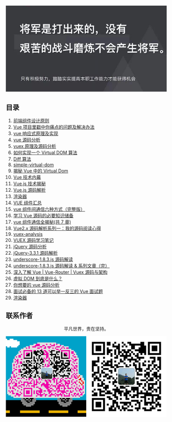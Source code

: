 ![image](./img/timg.jpg)
<br>

## 目录

1. [前端组件设计原则](https://mp.weixin.qq.com/s/ofmfQFAVlTCvKFnZ6A-0_Q)
1. [Vue 项目里戳中你痛点的问题及解决办法](https://juejin.im/post/5b174de8f265da6e410e0b4e)
1. [vue 响应式原理及实现](https://github.com/ftTony/blog/issues/18)
1. [vue 源码分析](https://github.com/muwoo/blogs)
1. [vuex 原理及源码分析](https://github.com/dwqs/blog/issues/58)
1. [如何实现一个 Virtual DOM 算法](https://github.com/livoras/blog/issues/13)
1. [Diff 算法](https://github.com/aooy/blog/issues/2)
1. [simple-virtual-dom](https://github.com/livoras/simple-virtual-dom)
1. [揭秘 Vue 中的 Virtual Dom](https://mp.weixin.qq.com/s/EeN7E8uQS4R_JJloPX8fCQ)
1. [Vue 技术内幕](http://hcysun.me/vue-design/art/)
1. [Vue.js 技术揭秘](https://ustbhuangyi.github.io/vue-analysis/)
1. [Vue.js 源码解析](https://github.com/answershuto/learnVue)
1. [渲染器](http://hcysun.me/vue-design/zh/)
1. [VUE 组件汇总](https://juejin.im/post/5af16a2cf265da0b8636353b)
1. [vue 组件间通信六种方式（完整版）](https://juejin.im/post/5cde0b43f265da03867e78d3)
1. [学习 Vue 源码的必要知识储备](https://juejin.im/post/5ce5565d6fb9a07ed2244513)
1. [vue 组件通信全揭秘(共 7 章)](https://juejin.im/post/5bd97e7c6fb9a022852a71cf)
1. [Vue2.x 源码解析系列一：我的源码阅读心得](https://github.com/lihongxun945/myblog/issues/22)
1. [vuex-analysis](https://github.com/wabish/vuex-analysis)
1. [VUEX 源码学习笔记](https://github.com/DuLinRain/vuex-sourcecode-analysis)
1. [jQuery 源码分析](https://github.com/JsAaron/jQuery)
1. [jQuery-3.3.1 源码解析](https://github.com/AttackXiaoJinJin/jQueryExplain)
1. [underscore-1.8.3.js 源码解读](https://github.com/lessfish/underscore-analysis)
2. [underscore-1.8.3.js 源码解读 & 系列文章（完）](https://github.com/lessfish/underscore-analysis)
3. [深入了解 Vue | Vue-Router | Vuex 源码与架构](https://github.com/biaochenxuying/vue-family-mindmap)
4. [虚拟 DOM 到底是什么？](https://mp.weixin.qq.com/s/oAlVmZ4Hbt2VhOwFEkNEhw)
5. [你想要的 vue 源码分析](https://github.com/dirkhe1051931999/hjBlog/tree/master/blog-vue-sourcecode-study)
6. [面试必备的 13 道可以举一反三的 Vue 面试题](https://juejin.im/post/5d41eec26fb9a06ae439d29f)
7. [渲染器](http://hcysun.me/vue-design/zh/)

## 联系作者

<div align="center">
    <p>
        平凡世界，贵在坚持。
    </p>
    <img src="./img/contact.png" />
</div>
